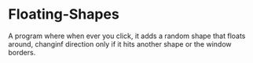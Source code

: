 # Floating-Shapes
A program where when ever you click, it adds a random shape that floats around, changinf direction only if it hits another shape or the window borders.
